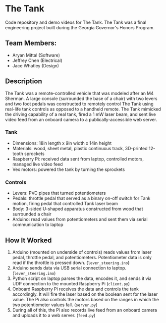 # The Tank

Code repository and demo videos for The Tank. The Tank was a final engineering project built during the Georgia Governor's Honors Program.

## Team Members:
- Aryan Mittal (Software)
- Jeffrey Chen (Electrical)
- Jace Whatley (Design)

## Description
The Tank was a remote-controlled vehicle that was modeled after an M4 Sherman. A large console (surrounded the base of a chair) with two levers and two foot pedals was constructed to remotely control The Tank using real-life tank controls as opposed to a handheld remote. The Tank mimicked the driving capability of a real tank, fired a 1 mW laser beam, and sent live video feed from an onboard camera to a publically-accessible web server.

### Tank
- Dimensions: 18in length x 9in width x 14in height
- Materials: wood, sheet metal, plastic continuous track, 3D-printed 12-tooth sprockets
- Raspberry Pi: received data sent from laptop, controlled motors, managed live video feed
- Vex motors: powered the tank by turning the sprockets

### Controls
- Levers: PVC pipes that turned potentiometers
- Pedals: throttle pedal that served as a binary on-off switch for Tank motion, firing pedal that controlled Tank laser beam
- Body: 3-sided U-shaped apparatus constructed from wood that surrounded a chair
- Arduino: read values from potentiometers and sent them via serial communication to laptop

## How It Worked
1. Arduino (mounted on underside of controls) reads values from laser pedal, throttle pedal, and potentiometers. Potentiometer data is only read if the throttle is pressed down. (`lever_steering.ino`)
2. Arduino sends data via USB serial connection to laptop. (`lever_steering.ino`)
3. Python script on laptop parses the data, encodes it, and sends it via UDP connection to the mounted Raspberry Pi (`client.py`)
4. Onboard Raspberry Pi receives the data and controls the tank accordingly. It will fire the laser based on the boolean sent for the laser value. The Pi also controls the motors based on the ranges in which the two potentiometer values fall. (`server.py`)
5. During all of this, the Pi also records live feed from an onboard camera and uploads it to a web server. (`feed.py`)